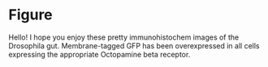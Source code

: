 # Figure
Hello! I hope you enjoy these pretty immunohistochem images of the Drosophila gut. Membrane-tagged GFP has been overexpressed in all cells expressing the appropriate Octopamine beta receptor.
